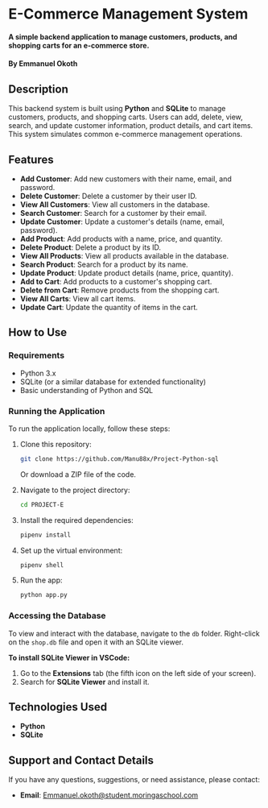 # E-Commerce Management System

#### A simple backend application to manage customers, products, and shopping carts for an e-commerce store.

#### By **Emmanuel Okoth**

## Description

This backend system is built using **Python** and **SQLite** to manage customers, products, and shopping carts. Users can add, delete, view, search, and update customer information, product details, and cart items. This system simulates common e-commerce management operations.

## Features

- **Add Customer**: Add new customers with their name, email, and password.
- **Delete Customer**: Delete a customer by their user ID.
- **View All Customers**: View all customers in the database.
- **Search Customer**: Search for a customer by their email.
- **Update Customer**: Update a customer's details (name, email, password).
- **Add Product**: Add products with a name, price, and quantity.
- **Delete Product**: Delete a product by its ID.
- **View All Products**: View all products available in the database.
- **Search Product**: Search for a product by its name.
- **Update Product**: Update product details (name, price, quantity).
- **Add to Cart**: Add products to a customer's shopping cart.
- **Delete from Cart**: Remove products from the shopping cart.
- **View All Carts**: View all cart items.
- **Update Cart**: Update the quantity of items in the cart.

## How to Use

### Requirements

- Python 3.x
- SQLite (or a similar database for extended functionality)
- Basic understanding of Python and SQL

### Running the Application

To run the application locally, follow these steps:

1. Clone this repository:

    ```bash
    git clone https://github.com/Manu88x/Project-Python-sql
    ```

    Or download a ZIP file of the code.

2. Navigate to the project directory:

    ```bash
    cd PROJECT-E
    ```

3. Install the required dependencies:

    ```bash
    pipenv install
    ```

4. Set up the virtual environment:

    ```bash
    pipenv shell
    ```

5. Run the app:

    ```bash
    python app.py
    ```

### Accessing the Database

To view and interact with the database, navigate to the `db` folder. Right-click on the `shop.db` file and open it with an SQLite viewer.

**To install SQLite Viewer in VSCode:**

1. Go to the **Extensions** tab (the fifth icon on the left side of your screen).
2. Search for **SQLite Viewer** and install it.

## Technologies Used

- **Python**
- **SQLite**

## Support and Contact Details

If you have any questions, suggestions, or need assistance, please contact:

- **Email**: Emmanuel.okoth@student.moringaschool.com

